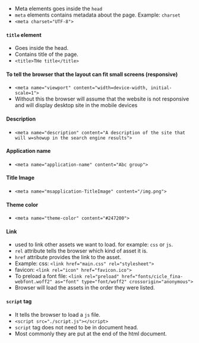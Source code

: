 - Meta elements goes inside the `head`
- `meta` elements contains metadata about the page. Example: `charset`
- `<meta charset="UTF-8">`
#### `title` element
- Goes inside the head.
- Contains title of the page.
- `<title>THe title</title>`
#### To tell the browser that the layout can fit small screens (responsive)
- `<meta name="viewport" content="width=device-width, initial-scale=1">`
- Without this the browser will assume that the website is not responsive and will display desktop site in the mobile devices
#### Description
- `<meta name="description" content="A description of the site that will w=showup in the search engine results">`

#### Application name
- `<meta name="application-name" content="Abc group">`
#### Title Image
- `<meta name="msapplication-TitleImage" content="/img.png">`
#### Theme color
- `<meta name="theme-color" content="#247200">`
#### Link
- used to link other assets we want to load. for example: `css` or `js`.
- `rel` attribute tells the browser which kind of asset it is.
- `href` attribute provides the link to the asset.
- Example: css: `<link href="main.css" rel="stylesheet">`
- favicon: `<link rel="icon" href="favicon.ico">`
- To preload a font file: `<link rel="preload" href="fonts/cicle_fina-webfont.woff2" as="font" type="font/woff2" crossorigin="anonymous">`
- Browser will load the assets in the order they were listed.

#### `script` tag
- It tells the browser to load a `js` file.
- `<script src="./script.js"></script>`
- `script` tag does not need to be in document head.
- Most commonly they are put at the end of the html document.


